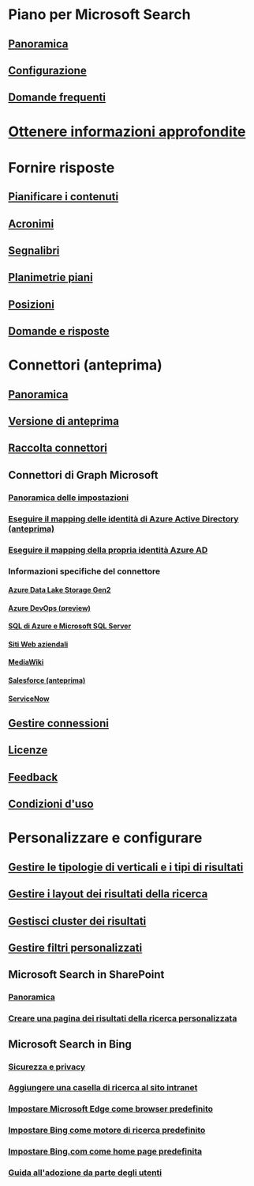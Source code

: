 # Piano per Microsoft Search
## [Panoramica](overview-microsoft-search.md)
## [Configurazione](setup-microsoft-search.md)
## [Domande frequenti](faqs.md)
# [Ottenere informazioni approfondite](usage-reports.md)
# Fornire risposte
## [Pianificare i contenuti](plan-your-content.md)
## [Acronimi](manage-acronyms.md)
## [Segnalibri](manage-bookmarks.md)
## [Planimetrie piani](manage-floorplans.md)
## [Posizioni](manage-locations.md)
## [Domande e risposte](manage-qas.md)
# Connettori (anteprima)
## [Panoramica](connectors-overview.md)
## [Versione di anteprima](connectors-preview.md)
## [Raccolta connettori](connectors-gallery.md)
## Connettori di Graph Microsoft
### [Panoramica delle impostazioni](configure-connector.md)
### [Eseguire il mapping delle identità di Azure Active Directory (anteprima)](map-non-aad.md)
### [Eseguire il mapping della propria identità Azure AD ](map-aad.md)
### Informazioni specifiche del connettore
#### [Azure Data Lake Storage Gen2](azure-data-lake-connector.md)
#### [Azure DevOps (preview)](azure-devops-connector.md)
#### [SQL di Azure e Microsoft SQL Server](MSSQL-connector.md)
#### [Siti Web aziendali](enterprise-web-connector.md)
#### [MediaWiki](mediawiki-connector.md)
#### [Salesforce (anteprima)](salesforce-connector.md)
#### [ServiceNow](servicenow-connector.md)
## [Gestire connessioni](manage-connector.md)
## [Licenze](licensing.md)
## [Feedback](connectors-feedback.md)
## [Condizioni d'uso](terms-of-use.md)
# Personalizzare e configurare
## [Gestire le tipologie di verticali e i tipi di risultati](customize-search-page.md)
## [Gestire i layout dei risultati della ricerca](customize-results-layout.md)
## [Gestisci cluster dei risultati](result-cluster.md)
## [Gestire filtri personalizzati](custom-filters.md)
## Microsoft Search in SharePoint
### [Panoramica](get-started-search-in-sharepoint-online.md)
### [Creare una pagina dei risultati della ricerca personalizzata](create-search-results-pages.md)
## Microsoft Search in Bing
### [Sicurezza e privacy](security-for-search.md)
### [Aggiungere una casella di ricerca al sito intranet](add-a-search-box-to-your-intranet-site.md)
### [Impostare Microsoft Edge come browser predefinito](set-default-browser.md)
### [Impostare Bing come motore di ricerca predefinito](set-default-search-engine.md)
### [Impostare Bing.com come home page predefinita](set-default-homepage.md)
### [Guida all'adozione da parte degli utenti](user-adoption-guide.md)
